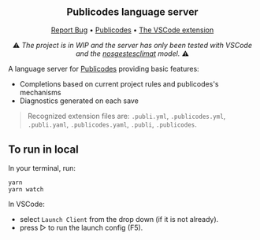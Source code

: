 <div align="center">
  <h3 align="center">
	<big>Publicodes language server</big>
  </h3>
  <p align="center">
   <a href="https://github.com/EmileRolley/publicodes-language-server/issues">Report Bug</a>
   •
   <a href="https://publi.codes">Publicodes</a>
   •
   <a href="https://marketplace.visualstudio.com/items?itemName=EmileRolley.publicodes-language-server">The VSCode extension</a>

  </p>

 :warning: <i>The project is in WIP and the server has only been tested with VSCode and the
[nosgestesclimat](https://github.com/datagir/nosgestesclimat) model.</i> :warning:

</div>

A language server for [Publicodes](https://publi.codes/) providing basic features:
- Completions based on current project rules and publicodes's mechanisms
- Diagnostics generated on each save

> Recognized extension files are: `.publi.yml`, `.publicodes.yml`,
> `.publi.yaml`, `.publicodes.yaml`, `.publi`, `.publicodes`.

## To run in local

In your terminal, run:

```
yarn
yarn watch
```

In VSCode: 
- select `Launch Client` from the drop down (if it is not already).
- press ▷ to run the launch config (F5).
